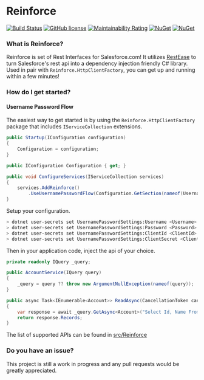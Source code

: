 Reinforce
==================================
[![Build Status](https://dev.azure.com/deesejohn/Reinforce/_apis/build/status/deesejohn.Reinforce?branchName=master)](https://dev.azure.com/deesejohn/Reinforce/_build/latest?definitionId=1&branchName=master)
[![GitHub license](https://img.shields.io/github/license/deesejohn/Reinforce)](https://github.com/deesejohn/Reinforce/blob/master/LICENSE)
[![Maintainability Rating](https://sonarcloud.io/api/project_badges/measure?project=deesejohn_Reinforce&metric=sqale_rating)](https://sonarcloud.io/dashboard?id=deesejohn_Reinforce)
[![NuGet](https://img.shields.io/nuget/v/Reinforce.svg?label=Reinforce&logo=nuget)](https://www.nuget.org/packages/Reinforce/)
[![NuGet](https://img.shields.io/nuget/v/Reinforce.HttpClientFactory.svg?label=Reinforce.HttpClientFactory&logo=nuget)](https://www.nuget.org/packages/Reinforce.HttpClientFactory/)

### What is Reinforce?

Reinforce is set of Rest Interfaces for Salesforce.com! It utilizes [RestEase](https://github.com/canton7/RestEase) to turn Salesforce's rest api into a dependency injection friendly C# library. Used in pair with `Reinforce.HttpClientFactory`, you can get up and running within a few minutes!

### How do I get started?
#### Username Password Flow
The easiest way to get started is by using the `Reinforce.HttpClientFactory` package that includes `IServiceCollection` extensions.

```csharp
public Startup(IConfiguration configuration)
{
    Configuration = configuration;
}

public IConfiguration Configuration { get; }

public void ConfigureServices(IServiceCollection services)
{
    services.AddReinforce()
        .UseUsernamePasswordFlow(Configuration.GetSection(nameof(UsernamePasswordSettings)));
}
```

Setup your configuration.

```sh
> dotnet user-secrets set UsernamePasswordSettings:Username <Username>
> dotnet user-secrets set UsernamePasswordSettings:Password <Password>
> dotnet user-secrets set UsernamePasswordSettings:ClientId <ClientId>
> dotnet user-secrets set UsernamePasswordSettings:ClientSecret <ClientSecret>
```

Then in your application code, inject the api of your choice.

```csharp
private readonly IQuery _query;

public AccountService(IQuery query)
{
    _query = query ?? throw new ArgumentNullException(nameof(query));
}

public async Task<IEnumerable<Account>> ReadAsync(CancellationToken cancellationToken)
{
    var response = await _query.GetAsync<Account>("Select Id, Name From Account", cancellationToken);
    return response.Records;
}
```

The list of supported APIs can be found in [src/Reinforce](https://github.com/deesejohn/Reinforce/tree/master/src/Reinforce)

### Do you have an issue?
This project is still a work in progress and any pull requests would be greatly appreciated.
